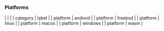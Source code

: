 

### Platforms

| | |
| category | label |
| platform | android |
| platform | freebsd |
| platform | linux |
| platform | macos |
| platform | windows |
| platform | wasm |
